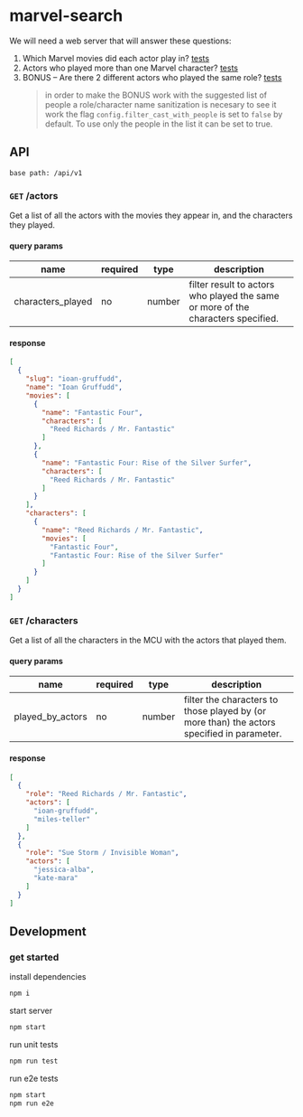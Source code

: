 # marvel-search

We will need a web server that will answer these questions:

1. Which Marvel movies did each actor play in? [tests](./__e2e__/1_movies_and_actors.feature)
2. Actors who played more than one Marvel character? [tests](./__e2e__/2_more_than_one_character.feature)
3. BONUS – Are there 2 different actors who played the same role? [tests](./__e2e__/3_bonus_differente_roles.feature)
   > in order to make the BONUS work with the suggested list of people a role/character name sanitization is necesary
   > to see it work the flag `config.filter_cast_with_people` is set to `false` by default.
   > To use only the people in the list it can be set to true.

## API

`base path: /api/v1`

### `GET` /actors

Get a list of all the actors with the movies they appear in, and the characters they played.

#### query params

| name | required | type |description |
| ---- | -------- | ---- | ----------- |
| characters_played | no | number | filter result to actors who played the same or more of the characters specified. |

#### response

```json
[
  {
    "slug": "ioan-gruffudd",
    "name": "Ioan Gruffudd",
    "movies": [
      {
        "name": "Fantastic Four",
        "characters": [
          "Reed Richards / Mr. Fantastic"
        ]
      },
      {
        "name": "Fantastic Four: Rise of the Silver Surfer",
        "characters": [
          "Reed Richards / Mr. Fantastic"
        ]
      }
    ],
    "characters": [
      {
        "name": "Reed Richards / Mr. Fantastic",
        "movies": [
          "Fantastic Four",
          "Fantastic Four: Rise of the Silver Surfer"
        ]
      }
    ]
  }
]
```

### `GET` /characters

Get a list of all the characters in the MCU with the actors that played them.

#### query params

| name | required | type |description |
| ---- | -------- | ---- | ----------- |
| played_by_actors | no | number | filter the characters to those played by (or more than) the actors specified in parameter. |

#### response

```json
[
  {
    "role": "Reed Richards / Mr. Fantastic",
    "actors": [
      "ioan-gruffudd",
      "miles-teller"
    ]
  },
  {
    "role": "Sue Storm / Invisible Woman",
    "actors": [
      "jessica-alba",
      "kate-mara"
    ]
  }
]
```

## Development

### get started

install dependencies

```bash
npm i
```

start server

```bash
npm start
```

run unit tests

```bash
npm run test
```

run e2e tests

```bash
npm start
npm run e2e
```